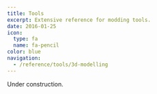 ```yaml
---
title: Tools
excerpt: Extensive reference for modding tools.
date: 2016-01-25
icon:
  type: fa
  name: fa-pencil
color: blue
navigation:
  - /reference/tools/3d-modelling
---
```


Under construction.